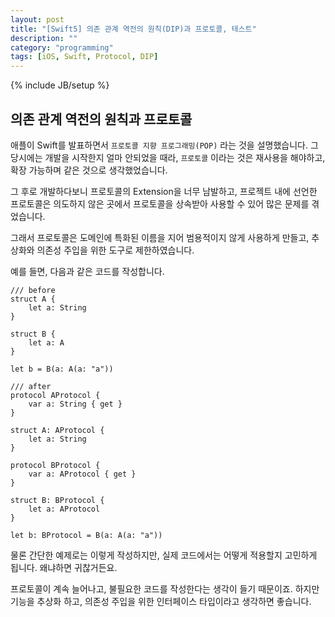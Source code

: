 ```yaml
---
layout: post
title: "[Swift5] 의존 관계 역전의 원칙(DIP)과 프로토콜, 테스트"
description: ""
category: "programming"
tags: [iOS, Swift, Protocol, DIP]
---
```

{% include JB/setup %}

## 의존 관계 역전의 원칙과 프로토콜

애플이 Swift를 발표하면서 `프로토콜 지향 프로그래밍(POP)` 라는 것을 설명했습니다. 그당시에는 개발을 시작한지 얼마 안되었을 때라, `프로토콜` 이라는 것은 재사용을 해야하고, 확장 가능하며 같은 것으로 생각했었습니다. 

그 후로 개발하다보니 프로토콜의 Extension을 너무 남발하고, 프로젝트 내에 선언한 프로토콜은 의도하지 않은 곳에서 프로토콜을 상속받아 사용할 수 있어 많은 문제를 겪었습니다.

그래서 프로토콜은 도메인에 특화된 이름을 지어 범용적이지 않게 사용하게 만들고, 추상화와 의존성 주입을 위한 도구로 제한하였습니다.

예를 들면, 다음과 같은 코드를 작성합니다.

```
/// before
struct A {
	let a: String
}

struct B {
	let a: A
}

let b = B(a: A(a: "a"))

/// after
protocol AProtocol {
	var a: String { get }
}

struct A: AProtocol {
	let a: String
}

protocol BProtocol {
	var a: AProtocol { get }
}

struct B: BProtocol {
	let a: AProtocol
}

let b: BProtocol = B(a: A(a: "a"))
```

물론 간단한 예제로는 이렇게 작성하지만, 실제 코드에서는 어떻게 적용할지 고민하게 됩니다. 왜냐하면 귀찮거든요.

프로토콜이 계속 늘어나고, 불필요한 코드를 작성한다는 생각이 들기 때문이죠. 하지만 기능을 추상화 하고, 의존성 주입을 위한 인터페이스 타입이라고 생각하면 좋습니다.

